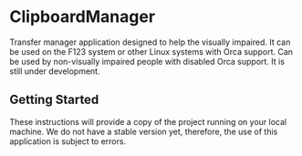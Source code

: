 # ClipboardManager

Transfer manager application designed to help the visually impaired. It can be used on the F123 system or other Linux systems with Orca support. Can be used by non-visually impaired people with disabled Orca support. It is still under development.

## Getting Started

These instructions will provide a copy of the project running on your local machine. We do not have a stable version yet, therefore, the use of this application is subject to errors.
